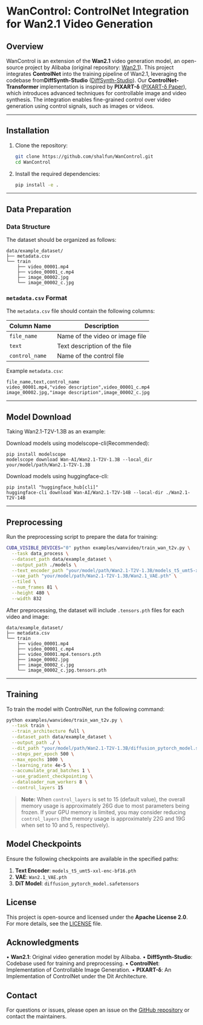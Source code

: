 # WanControl: ControlNet Integration for Wan2.1 Video Generation

## Overview

WanControl is an extension of the ​**Wan2.1** video generation model, an open-source project by Alibaba (original repository: [Wan2.1](https://github.com/Wan-Video/Wan2.1)). This project integrates ​**ControlNet** into the training pipeline of Wan2.1, leveraging the codebase from ​**DiffSynth-Studio** ([DiffSynth-Studio](https://github.com/modelscope/DiffSynth-Studio)). Our ​**ControlNet-Transformer** implementation is inspired by ​**PIXART-δ** ([PIXART-δ Paper](https://arxiv.org/pdf/2401.05252)), which introduces advanced techniques for controllable image and video synthesis. The integration enables fine-grained control over video generation using control signals, such as images or videos.


---

## Installation

1. Clone the repository:
   ```bash
   git clone https://github.com/shalfun/WanControl.git
   cd WanControl
   ```

2. Install the required dependencies:
   ```bash
   pip install -e .
   ```

---

## Data Preparation

### Data Structure

The dataset should be organized as follows:

```
data/example_dataset/
├── metadata.csv
└── train
    ├── video_00001.mp4
    ├── video_00001_c.mp4
    ├── image_00002.jpg
    └── image_00002_c.jpg
```

### `metadata.csv` Format

The `metadata.csv` file should contain the following columns:

| Column Name   | Description                     |
|---------------|---------------------------------|
| `file_name`   | Name of the video or image file |
| `text`        | Text description of the file    |
| `control_name`| Name of the control file        |

Example `metadata.csv`:

```
file_name,text,control_name
video_00001.mp4,"video description",video_00001_c.mp4
image_00002.jpg,"image description",image_00002_c.jpg
```


---

## Model Download
Taking Wan2.1-T2V-1.3B as an example:

Download models using modelscope-cli(Recommended):
```
pip install modelscope
modelscope download Wan-AI/Wan2.1-T2V-1.3B --local_dir your/model/path/Wan2.1-T2V-1.3B
```
Download models using huggingface-cli:
```
pip install "huggingface_hub[cli]"
huggingface-cli download Wan-AI/Wan2.1-T2V-14B --local-dir ./Wan2.1-T2V-14B
```


---

## Preprocessing

Run the preprocessing script to prepare the data for training:

```bash
CUDA_VISIBLE_DEVICES="0" python examples/wanvideo/train_wan_t2v.py \
  --task data_process \
  --dataset_path data/example_dataset \
  --output_path ./models \
  --text_encoder_path "your/model/path/Wan2.1-T2V-1.3B/models_t5_umt5-xxl-enc-bf16.pth" \
  --vae_path "your/model/path/Wan2.1-T2V-1.3B/Wan2.1_VAE.pth" \
  --tiled \
  --num_frames 81 \
  --height 480 \
  --width 832
```

After preprocessing, the dataset will include `.tensors.pth` files for each video and image:

```
data/example_dataset/
├── metadata.csv
└── train
    ├── video_00001.mp4
    ├── video_00001_c.mp4
    ├── video_00001.mp4.tensors.pth
    ├── image_00002.jpg
    ├── image_00002_c.jpg
    └── image_00002_c.jpg.tensors.pth
```

---

## Training

To train the model with ControlNet, run the following command:

```bash
python examples/wanvideo/train_wan_t2v.py \
  --task train \
  --train_architecture full \
  --dataset_path data/example_dataset \
  --output_path ./ \
  --dit_path "your/model/path/Wan2.1-T2V-1.3B/diffusion_pytorch_model.safetensors" \
  --steps_per_epoch 500 \
  --max_epochs 1000 \
  --learning_rate 4e-5 \
  --accumulate_grad_batches 1 \
  --use_gradient_checkpointing \
  --dataloader_num_workers 8 \
  --control_layers 15
```

> **Note:** When `control_layers` is set to 15 (default value), the overall memory usage is approximately 26G due to most parameters being frozen. If your GPU memory is limited, you may consider reducing `control_layers` (the memory usage is approximately 22G and 19G when set to 10 and 5, respectively).




## Model Checkpoints

Ensure the following checkpoints are available in the specified paths:

1. **Text Encoder**: `models_t5_umt5-xxl-enc-bf16.pth`
2. **VAE**: `Wan2.1_VAE.pth`
3. **DiT Model**: `diffusion_pytorch_model.safetensors`



## License

This project is open-source and licensed under the **Apache License 2.0**. For more details, see the [LICENSE](LICENSE) file.



## Acknowledgments

• **Wan2.1**: Original video generation model by Alibaba.
• **DiffSynth-Studio**: Codebase used for training and preprocessing.
• **ControlNet**: Implementation of Controllable Image Generation.
• **PIXART-δ**: An Implementation of ControlNet under the Dit Architecture.



## Contact

For questions or issues, please open an issue on the [GitHub repository](https://github.com/shalfun/WanControl/issues) or contact the maintainers.
